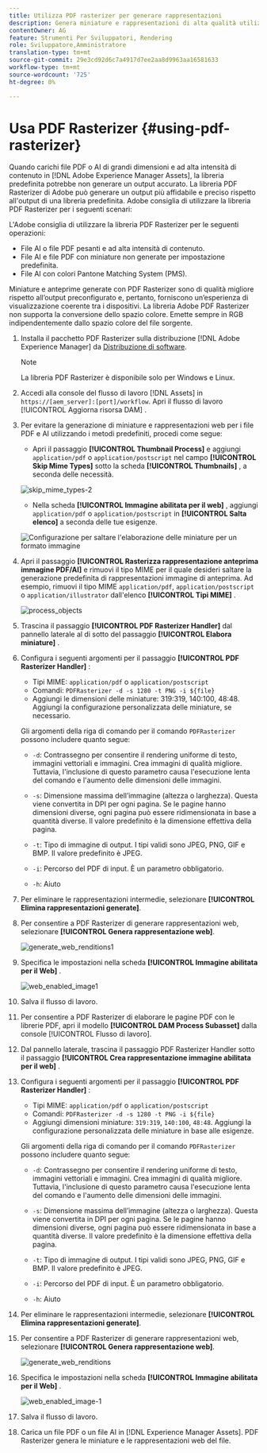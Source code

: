 ```yaml
---
title: Utilizza PDF rasterizer per generare rappresentazioni
description: Genera miniature e rappresentazioni di alta qualità utilizzando la libreria Adobe PDF Rasterizer.
contentOwner: AG
feature: Strumenti Per Sviluppatori, Rendering
role: Sviluppatore,Amministratore
translation-type: tm+mt
source-git-commit: 29e3cd92d6c7a4917d7ee2aa8d9963aa16581633
workflow-type: tm+mt
source-wordcount: '725'
ht-degree: 0%

---
```



# Usa PDF Rasterizer {#using-pdf-rasterizer}

Quando carichi file PDF o AI di grandi dimensioni e ad alta intensità di contenuto in [!DNL Adobe Experience Manager Assets], la libreria predefinita potrebbe non generare un output accurato. La libreria PDF Rasterizer di Adobe può generare un output più affidabile e preciso rispetto all&#39;output di una libreria predefinita. Adobe consiglia di utilizzare la libreria PDF Rasterizer per i seguenti scenari:

L&#39;Adobe consiglia di utilizzare la libreria PDF Rasterizer per le seguenti operazioni:

* File AI o file PDF pesanti e ad alta intensità di contenuto.
* File AI e file PDF con miniature non generate per impostazione predefinita.
* File AI con colori Pantone Matching System (PMS).

Miniature e anteprime generate con PDF Rasterizer sono di qualità migliore rispetto all’output preconfigurato e, pertanto, forniscono un’esperienza di visualizzazione coerente tra i dispositivi. La libreria Adobe PDF Rasterizer non supporta la conversione dello spazio colore. Emette sempre in RGB indipendentemente dallo spazio colore del file sorgente.

1. Installa il pacchetto PDF Rasterizer sulla distribuzione [!DNL Adobe Experience Manager] da [Distribuzione di software](https://experience.adobe.com/#/downloads/content/software-distribution/en/aem.html?package=/content/software-distribution/en/details.html/content/dam/aem/public/adobe/packages/cq640/product/assets/aem-assets-pdf-rasterizer-pkg).

   >[!NOTE]
   >
   >La libreria PDF Rasterizer è disponibile solo per Windows e Linux.

1. Accedi alla console del flusso di lavoro [!DNL Assets] in `https://[aem_server]:[port]/workflow`. Apri il flusso di lavoro [!UICONTROL Aggiorna risorsa DAM] .

1. Per evitare la generazione di miniature e rappresentazioni web per i file PDF e AI utilizzando i metodi predefiniti, procedi come segue:

   * Apri il passaggio **[!UICONTROL Thumbnail Process]** e aggiungi `application/pdf` o `application/postscript` nel campo **[!UICONTROL Skip Mime Types]** sotto la scheda **[!UICONTROL Thumbnails]** , a seconda delle necessità.

   ![skip_mime_types-2](assets/skip_mime_types-2.png)

   * Nella scheda **[!UICONTROL Immagine abilitata per il web]** , aggiungi `application/pdf` o `application/postscript` in **[!UICONTROL Salta elenco]** a seconda delle tue esigenze.

   ![Configurazione per saltare l&#39;elaborazione delle miniature per un formato immagine](assets/web_enabled_imageskiplist.png)

1. Apri il passaggio **[!UICONTROL Rasterizza rappresentazione anteprima immagine PDF/AI]** e rimuovi il tipo MIME per il quale desideri saltare la generazione predefinita di rappresentazioni immagine di anteprima. Ad esempio, rimuovi il tipo MIME `application/pdf`, `application/postscript` o `application/illustrator` dall&#39;elenco **[!UICONTROL Tipi MIME]** .

   ![process_objects](assets/process_arguments.png)

1. Trascina il passaggio **[!UICONTROL PDF Rasterizer Handler]** dal pannello laterale al di sotto del passaggio **[!UICONTROL Elabora miniature]** .
1. Configura i seguenti argomenti per il passaggio **[!UICONTROL PDF Rasterizer Handler]** :

   * Tipi MIME: `application/pdf` o `application/postscript`
   * Comandi: `PDFRasterizer -d -s 1280 -t PNG -i ${file}`
   * Aggiungi le dimensioni delle miniature: 319:319, 140:100, 48:48. Aggiungi la configurazione personalizzata delle miniature, se necessario.

   Gli argomenti della riga di comando per il comando `PDFRasterizer` possono includere quanto segue:

   * `-d`: Contrassegno per consentire il rendering uniforme di testo, immagini vettoriali e immagini. Crea immagini di qualità migliore. Tuttavia, l&#39;inclusione di questo parametro causa l&#39;esecuzione lenta del comando e l&#39;aumento delle dimensioni delle immagini.

   * `-s`: Dimensione massima dell’immagine (altezza o larghezza). Questa viene convertita in DPI per ogni pagina. Se le pagine hanno dimensioni diverse, ogni pagina può essere ridimensionata in base a quantità diverse. Il valore predefinito è la dimensione effettiva della pagina.

   * `-t`: Tipo di immagine di output. I tipi validi sono JPEG, PNG, GIF e BMP. Il valore predefinito è JPEG.

   * `-i`: Percorso del PDF di input. È un parametro obbligatorio.

   * `-h`: Aiuto


1. Per eliminare le rappresentazioni intermedie, selezionare **[!UICONTROL Elimina rappresentazioni generate]**.
1. Per consentire a PDF Rasterizer di generare rappresentazioni web, selezionare **[!UICONTROL Genera rappresentazione web]**.

   ![generate_web_renditions1](assets/generate_web_renditions1.png)

1. Specifica le impostazioni nella scheda **[!UICONTROL Immagine abilitata per il Web]** .

   ![web_enabled_image1](assets/web_enabled_image1.png)

1. Salva il flusso di lavoro.
1. Per consentire a PDF Rasterizer di elaborare le pagine PDF con le librerie PDF, apri il modello **[!UICONTROL DAM Process Subasset]** dalla console [!UICONTROL Flusso di lavoro].
1. Dal pannello laterale, trascina il passaggio PDF Rasterizer Handler sotto il passaggio **[!UICONTROL Crea rappresentazione immagine abilitata per il web]** .
1. Configura i seguenti argomenti per il passaggio **[!UICONTROL PDF Rasterizer Handler]** :

   * Tipi MIME: `application/pdf` o `application/postscript`
   * Comandi: `PDFRasterizer -d -s 1280 -t PNG -i ${file}`
   * Aggiungi dimensioni miniature: `319:319`, `140:100`, `48:48`. Aggiungi la configurazione personalizzata delle miniature in base alle esigenze.

   Gli argomenti della riga di comando per il comando `PDFRasterizer` possono includere quanto segue:

   * `-d`: Contrassegno per consentire il rendering uniforme di testo, immagini vettoriali e immagini. Crea immagini di qualità migliore. Tuttavia, l&#39;inclusione di questo parametro causa l&#39;esecuzione lenta del comando e l&#39;aumento delle dimensioni delle immagini.

   * `-s`: Dimensione massima dell’immagine (altezza o larghezza). Questa viene convertita in DPI per ogni pagina. Se le pagine hanno dimensioni diverse, ogni pagina può essere ridimensionata in base a quantità diverse. Il valore predefinito è la dimensione effettiva della pagina.

   * `-t`: Tipo di immagine di output. I tipi validi sono JPEG, PNG, GIF e BMP. Il valore predefinito è JPEG.

   * `-i`: Percorso del PDF di input. È un parametro obbligatorio.

   * `-h`: Aiuto


1. Per eliminare le rappresentazioni intermedie, selezionare **[!UICONTROL Elimina rappresentazioni generate]**.
1. Per consentire a PDF Rasterizer di generare rappresentazioni web, selezionare **[!UICONTROL Genera rappresentazione web]**.

   ![generate_web_renditions](assets/generate_web_renditions.png)

1. Specifica le impostazioni nella scheda **[!UICONTROL Immagine abilitata per il Web]** .

   ![web_enabled_image-1](assets/web_enabled_image-1.png)

1. Salva il flusso di lavoro.
1. Carica un file PDF o un file AI in [!DNL Experience Manager Assets]. PDF Rasterizer genera le miniature e le rappresentazioni web del file.
